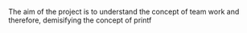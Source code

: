 The aim of the project is to understand the concept of team work and therefore, demisifying the concept of printf
